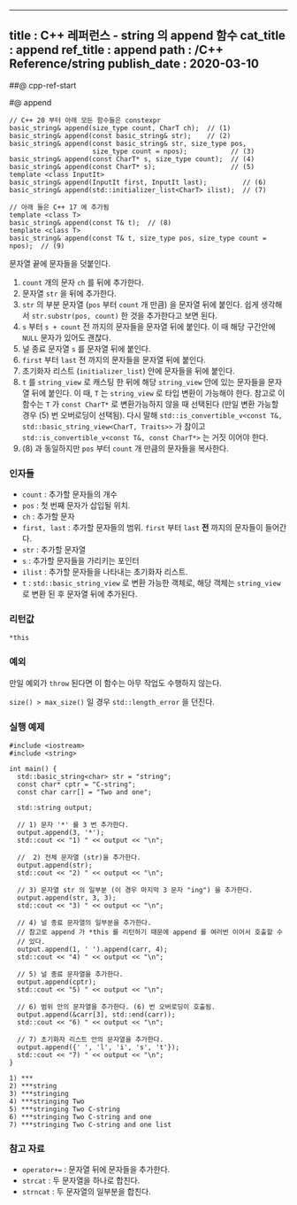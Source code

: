 ----------------
title : C++ 레퍼런스 - string 의 append 함수
cat_title : append
ref_title : append
path : /C++ Reference/string
publish_date : 2020-03-10
----------------

##@ cpp-ref-start

#@ append

```cpp-formatted
// C++ 20 부터 아래 모든 함수들은 constexpr
basic_string& append(size_type count, CharT ch);  // (1)
basic_string& append(const basic_string& str);    // (2)
basic_string& append(const basic_string& str, size_type pos,
                     size_type count = npos);           // (3)
basic_string& append(const CharT* s, size_type count);  // (4)
basic_string& append(const CharT* s);                   // (5)
template <class InputIt>
basic_string& append(InputIt first, InputIt last);         // (6)
basic_string& append(std::initializer_list<CharT> ilist);  // (7)

// 아래 둘은 C++ 17 에 추가됨
template <class T>
basic_string& append(const T& t);  // (8)
template <class T>
basic_string& append(const T& t, size_type pos, size_type count = npos);  // (9)
```

문자열 끝에 문자들을 덧붙인다.

1. `count` 개의 문자 `ch` 를 뒤에 추가한다.
2. 문자열 `str` 을 뒤에 추가한다.
3. `str` 의 부분 문자열 (`pos` 부터 `count` 개 만큼) 을 문자열 뒤에 붙인다. 쉽게 생각해서 `str.substr(pos, count)` 한 것을 추가한다고 보면 된다.
4. `s` 부터 `s + count` 전 까지의 문자들을 문자열 뒤에 붙인다. 이 때 해당 구간안에 `NULL` 문자가 있어도 괜찮다.
5. 널 종료 문자열 `s` 를 문자열 뒤에 붙인다.
6. `first` 부터 `last` 전 까지의 문자들을 문자열 뒤에 붙인다.
7. 초기화자 리스트 (`initializer_list`) 안에 문자들을 뒤에 붙인다.
8. `t` 를 `string_view` 로 캐스팅 한 뒤에 해당 `string_view` 안에 있는 문자들을 문자열 뒤에 붙인다. 이 때, `T` 는 `string_view` 로 타입 변환이 가능해야 한다. 참고로 이 함수는 `T` 가 `const CharT*` 로 변환가능하지 않을 때 선택된다 (만일 변환 가능할 경우 (5) 번 오버로딩이 선택됨). 다시 말해 `std::is_convertible_v<const T&, std::basic_string_view<CharT, Traits>>` 가 참이고 `std::is_convertible_v<const T&, const CharT*>` 는 거짓 이어야 한다.
9. (8) 과 동일하지만 `pos` 부터 `count` 개 만큼의 문자들을 복사한다.

### 인자들

* `count` : 추가할 문자들의 개수
* `pos` : 첫 번째 문자가 삽입될 위치.
* `ch` : 추가할 문자
* `first, last` : 추가할 문자들의 범위. `first` 부터 `last` **전** 까지의 문자들이 들어간다.
* `str` : 추가할 문자열
* `s` : 추가할 문자들을 가리키는 포인터
* `ilist` : 추가할 문자들을 나타내는 초기화자 리스트.
* `t` : `std::basic_string_view` 로 변환 가능한 객체로, 해당 객체는 `string_view` 로 변환 된 후 문자열 뒤에 추가된다.

### 리턴값

`*this`

### 예외

만일 예외가 `throw` 된다면 이 함수는 아무 작업도 수행하지 않는다.

`size() > max_size()` 일 경우 `std::length_error` 을 던진다.

### 실행 예제

```cpp-formatted
#include <iostream>
#include <string>

int main() {
  std::basic_string<char> str = "string";
  const char* cptr = "C-string";
  const char carr[] = "Two and one";

  std::string output;

  // 1) 문자 '*' 를 3 번 추가한다.
  output.append(3, '*');
  std::cout << "1) " << output << "\n";

  //  2) 전체 문자열 (str)을 추가한다.
  output.append(str);
  std::cout << "2) " << output << "\n";

  // 3) 문자열 str 의 일부분 (이 경우 마지막 3 문자 "ing") 을 추가한다.
  output.append(str, 3, 3);
  std::cout << "3) " << output << "\n";

  // 4) 널 종료 문자열의 일부분을 추가한다.
  // 참고로 append 가 *this 를 리턴하기 때문에 append 를 여러번 이어서 호출할 수
  // 있다.
  output.append(1, ' ').append(carr, 4);
  std::cout << "4) " << output << "\n";

  // 5) 널 종료 문자열을 추가한다.
  output.append(cptr);
  std::cout << "5) " << output << "\n";

  // 6) 범위 안의 문자열을 추가한다. (6) 번 오버로딩이 호출됨.
  output.append(&carr[3], std::end(carr));
  std::cout << "6) " << output << "\n";

  // 7) 초기화자 리스트 안의 문자열을 추가한다.
  output.append({' ', 'l', 'i', 's', 't'});
  std::cout << "7) " << output << "\n";
}
```

```exec
1) ***
2) ***string
3) ***stringing
4) ***stringing Two 
5) ***stringing Two C-string
6) ***stringing Two C-string and one
7) ***stringing Two C-string and one list
```

### 참고 자료

* `operator+=` : 문자열 뒤에 문자들을 추가한다.
* `strcat` : 두 문자열을 하나로 합친다.
* `strncat` : 두 문자열의 일부분을 합친다.